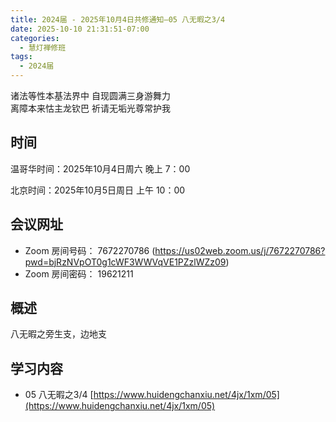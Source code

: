 ```yaml
---
title: 2024届 - 2025年10月4日共修通知—05 八无暇之3/4
date: 2025-10-10 21:31:51-07:00
categories:
  - 慧灯禅修班
tags:
  - 2024届
---
```

诸法等性本基法界中 自现圆满三身游舞力\
离障本来怙主龙钦巴 祈请无垢光尊常护我

## 时间

温哥华时间：2025年10月4日周六   晚上 7：00  

北京时间：2025年10月5日周日  上午 10：00

## 会议网址

* Zoom 房间号码： 7672270786 (<https://us02web.zoom.us/j/7672270786?pwd=bjRzNVpOT0g1cWF3WWVqVE1PZzlWZz09>) 
* Zoom 房间密码： 19621211

## 概述
八无暇之旁生支，边地支


## 学习内容

* 05 八无暇之3/4 [](https://www.huidengchanxiu.net/4jx/1xm/05)[](https://www.huidengchanxiu.net/4jx/1xm/05)[https://www.huidengchanxiu.net/4jx/1xm/05](https://www.huidengchanxiu.net/4jx/1xm/05)
